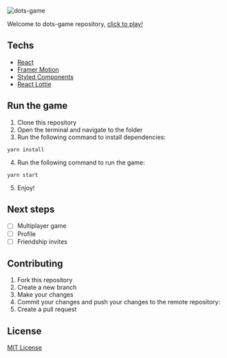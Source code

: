![dots-game](https://socialify.git.ci/rhuangabrielsantos/dots-game/image?font=Raleway&issues=1&logo=https%3A%2F%2Fdots-game.vercel.app%2Ffavicon.svg&name=1&owner=1&pattern=Solid&pulls=1&stargazers=1&theme=Dark)

Welcome to dots-game repository, [click to play!](dots-game.vercel.app/)

## Techs

- [React](https://reactjs.org/)
- [Framer Motion](https://framer.com/motion)
- [Styled Components](https://styled-components.com/)
- [React Lottie](https://www.npmjs.com/package/react-lottie)

## Run the game

1. Clone this repository
2. Open the terminal and navigate to the folder
3. Run the following command to install dependencies:

```
yarn install
```

4. Run the following command to run the game:

```
yarn start
```

5. Enjoy!

## Next steps

- [ ] Multiplayer game
- [ ] Profile
- [ ] Friendship invites

## Contributing

1. Fork this repository
2. Create a new branch
3. Make your changes
4. Commit your changes and push your changes to the remote repository:
5. Create a pull request

## License

[MIT License](https://opensource.org/licenses/MIT)
